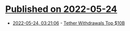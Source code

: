 # [Published on 2022-05-24](index.md)

* [2022-05-24, 03:21:06](https://news.ycombinator.com/item?id=31487645) - [Tether Withdrawals Top $10B](https://www.cnbc.com/2022/05/23/tether-usdt-stablecoin-withdrawals-top-10-billion.html)

